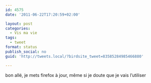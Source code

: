 ```yaml
---
id: 4575
date: '2011-06-22T17:20:59+02:00'

layout: post
categories:
  - Vis ma vie
tags:
  - tweet
format: status
publish_social: no
guid: 'http://tweets.local/?birdsite_tweet=83585284985466880'

---
```


bon allé, je mets firefox à jour, même si je doute que je vais l’utiliser